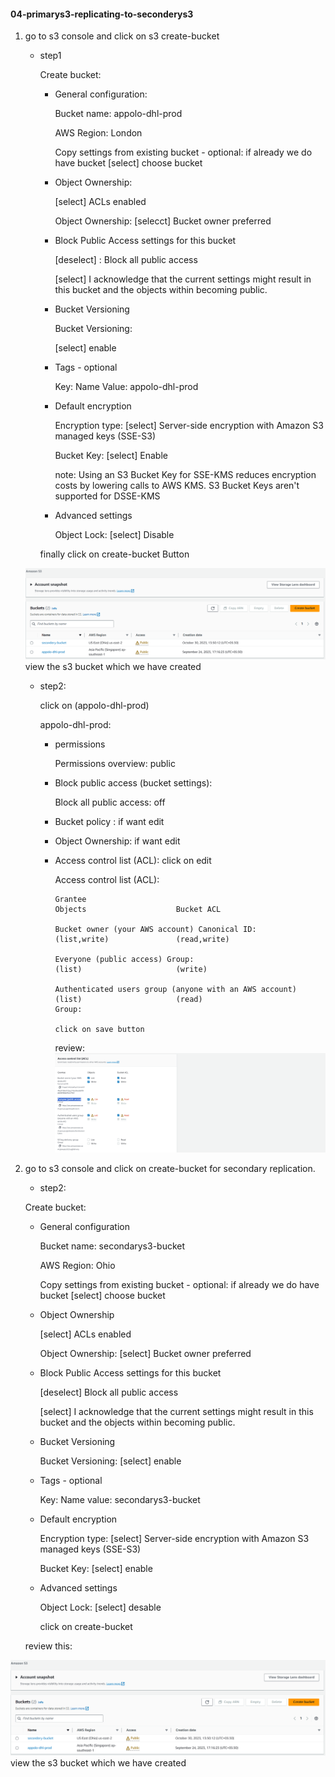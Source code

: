 #### 04-primarys3-replicating-to-seconderys3

1. go to s3 console and click on s3 create-bucket

   * step1
     
     Create bucket:
       * General configuration:
         
         Bucket name: appolo-dhl-prod

         AWS Region: London

         Copy settings from existing bucket - optional: if already we do have bucket [select] choose bucket

       * Object Ownership:
         
         [select] ACLs enabled

         Object Ownership: [selecct] Bucket owner preferred

       * Block Public Access settings for this bucket
         
           [deselect] : Block all public access

           [select] I acknowledge that the current settings might result in this bucket and the objects within becoming public.

       * Bucket Versioning
           
          Bucket Versioning:

          [select] enable

       * Tags - optional

          Key: Name                    Value: appolo-dhl-prod

       * Default encryption

         Encryption type: [select] Server-side encryption with Amazon S3 managed keys (SSE-S3)

         Bucket Key: [select] Enable

         note: Using an S3 Bucket Key for SSE-KMS reduces encryption costs by lowering calls to AWS KMS. S3 Bucket Keys aren't supported for DSSE-KMS 

       * Advanced settings

         Object Lock: [select] Disable

        finally click on create-bucket Button
  
   ![Alt text](primary_db.png) view the s3 bucket which we have created

   * step2:
     
     click on (appolo-dhl-prod)
       
      appolo-dhl-prod:
        
      * permissions 
           
           Permissions overview: public

      * Block public access (bucket settings): 
             
           Block all public access: off
      
      * Bucket policy : if want edit

      * Object Ownership: if want edit

      * Access control list (ACL): click on edit

          Access control list (ACL):
            
            Grantee                                                   Objects                    Bucket ACL
        
            Bucket owner (your AWS account) Canonical ID:             (list,write)               (read,write)
            
            Everyone (public access) Group:                           (list)                     (write)

            Authenticated users group (anyone with an AWS account)    (list)                     (read)
            Group:

            click on save button
            
        review:
   ![Alt text](nacl_dhl_prod.png)    
          
           

        
       
     
2. go to s3 console and click on create-bucket for secondary replication.

   * step2:

   Create bucket:
     
     * General configuration
       
         Bucket name: secondarys3-bucket

         AWS Region: Ohio

         Copy settings from existing bucket - optional: if already we do have bucket [select] choose bucket

     * Object Ownership

         [select] ACLs enabled

         Object Ownership: [select] Bucket owner preferred

     * Block Public Access settings for this bucket

         [deselect] Block all public access

         [select] I acknowledge that the current settings might result in this bucket and the objects within becoming public.

     * Bucket Versioning

         Bucket Versioning: [select] enable

     * Tags - optional
         
         Key: Name                               value: secondarys3-bucket

     * Default encryption
       
         Encryption type: [select] Server-side encryption with Amazon S3 managed keys (SSE-S3)

         Bucket Key: [select] enable

     * Advanced settings
       
       Object Lock: [select] desable

       click on create-bucket

    review this:
     
 ![Alt text](primary_db.png) view the s3 bucket which we have created

    


         


            
          

